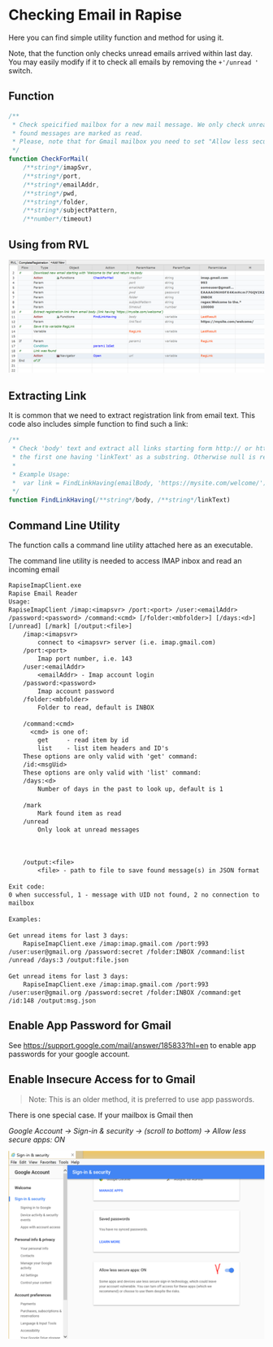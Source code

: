 # Checking Email in Rapise
Here you can find simple utility function and method for using it.

Note, that the function only checks unread emails arrived within last day. You may easily modify if it to check all emails by removing the `+'/unread '` switch.



## Function

````javascript
/**
 * Check speicified mailbox for a new mail message. We only check unread messages and
 * found messages are marked as read.
 * Please, note that for Gmail mailbox you need to set "Allow less secure apps: ON"
 */
function CheckForMail(
	/**string*/imapSvr, 
	/**string*/port, 
	/**string*/emailAddr, 
	/**string*/pwd,
	/**string*/folder,
	/**string*/subjectPattern,
	/**number*/timeout)
````

## Using from RVL
![From RVL](Media/CallingFromRvl.png)

## Extracting Link
It is common that we need to extract registration link from email text. This code also includes simple function to find such a link:

````javascript
/**
 * Check 'body' text and extract all links starting form http:// or https:// and return
 * the first one having 'linkText' as a substring. Otherwise null is returned.
 *
 * Example Usage:
 *  var link = FindLinkHaving(emailBody, 'https://mysite.com/welcome/');
 */
function FindLinkHaving(/**string*/body, /**string*/linkText)
````

## Command Line Utility
The function calls a command line utility attached here as an executable.

The command line utility is needed to access IMAP inbox and read an incoming email



````
RapiseImapClient.exe
Rapise Email Reader
Usage:
RapiseImapClient /imap:<imapsvr> /port:<port> /user:<emailAddr> /password:<password> /command:<cmd> [/folder:<mbfolder>] [/days:<d>] [/unread] [/mark] [/output:<file>]
    /imap:<imapsvr>
        connect to <imapsvr> server (i.e. imap.gmail.com)
    /port:<port>
        Imap port number, i.e. 143
    /user:<emailAddr>
        <emailAddr> - Imap account login
    /password:<password>
        Imap account password
    /folder:<mbfolder>
        Folder to read, default is INBOX   

    /command:<cmd>
      <cmd> is one of:
        get     - read item by id
        list    - list item headers and ID's
    These options are only valid with 'get' command:
    /id:<msgUid>
    These options are only valid with 'list' command:
    /days:<d>
        Number of days in the past to look up, default is 1

    /mark
        Mark found item as read
    /unread
        Only look at unread messages



    /output:<file>
        <file> - path to file to save found message(s) in JSON format

Exit code:
0 when successful, 1 - message with UID not found, 2 no connection to mailbox

Examples:

Get unread items for last 3 days:
    RapiseImapClient.exe /imap:imap.gmail.com /port:993 /user:user@gmail.org /password:secret /folder:INBOX /command:list /unread /days:3 /output:file.json

Get unread items for last 3 days:
    RapiseImapClient.exe /imap:imap.gmail.com /port:993 /user:user@gmail.org /password:secret /folder:INBOX /command:get /id:148 /output:msg.json
````

## Enable App Password for Gmail

See https://support.google.com/mail/answer/185833?hl=en to enable app passwords for your google account.

## Enable Insecure Access for to Gmail

>Note: This is an older method, it is preferred to use app passwords.

There is one special case. If your mailbox is Gmail then 

*Google Account -> Sign-in & security -> (scroll to bottom) -> Allow less secure apps: ON*

![On](Media/InsecureAccess.png)



